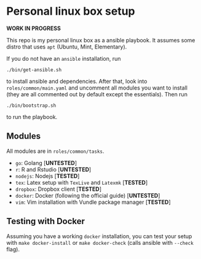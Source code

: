 # Personal linux box setup

**WORK IN PROGRESS**

This repo is my personal linux box as a ansible playbook.
It assumes some distro that uses `apt` (Ubuntu, Mint, Elementary).

If you do not have an `ansible` installation, run

    ./bin/get-ansible.sh

to install ansible and dependencies. After that, look into
`roles/common/main.yaml` and uncomment all modules you want to install (they are
all commented out by default except the essentials). Then run

    ./bin/bootstrap.sh

to run the playbook.

## Modules

All modules are in `roles/common/tasks`.

- `go`: Golang [**UNTESTED**]
- `r`: R and Rstudio [**UNTESTED**]
- `nodejs`: Nodejs [**TESTED**]
- `tex`: Latex setup with `TexLive` and `Latexmk` [**TESTED**]
- `dropbox`: Dropbox client [**TESTED**]
- `docker`: Docker (following the official guide) [**UNTESTED**]
- `vim`: Vim installation with Vundle package manager [**TESTED**]

## Testing with Docker

Assuming you have a working `docker` installation, you can test your setup
with `make docker-install` or `make docker-check` (calls ansible with `--check` flag).
